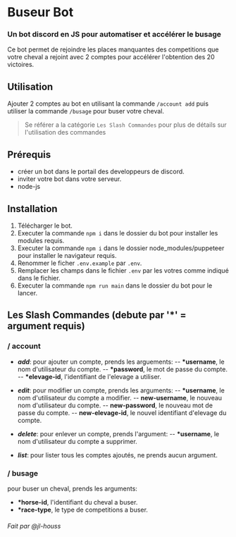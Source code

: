 # Buseur Bot

### Un bot discord en JS pour automatiser et accélérer le busage

Ce bot permet de rejoindre les places manquantes des competitions que votre cheval a rejoint avec 2 comptes pour accélérer l'obtention des 20 victoires.

## Utilisation

Ajouter 2 comptes au bot en utilisant la commande `/account add` puis utiliser la commande `/busage` pour buser votre cheval.

> Se référer a la catégorie `Les Slash Commandes` pour plus de détails sur l'utilisation des commandes

## Prérequis

- créer un bot dans le portail des developpeurs de discord.
- inviter votre bot dans votre serveur.
- node-js

## Installation

1. Télécharger le bot.
2. Executer la commande `npm i` dans le dossier du bot pour installer les modules requis.
3. Executer la commande `npm i` dans le dossier node_modules/puppeteer pour installer le navigateur requis.
4. Renommer le ficher `.env.example` par `.env`.
5. Remplacer les champs dans le fichier `.env` par les votres comme indiqué dans le fichier.
6. Executer la commande `npm run main` dans le dossier du bot pour le lancer.

## Les Slash Commandes (debute par '\*' = argument requis)

### / account

- **_add_**: pour ajouter un compte, prends les arguements:
  -- **\*username**, le nom d'utilisateur du compte.
  -- **\*password**, le mot de passe du compte.
  -- **\*elevage-id**, l'identifiant de l'elevage a utiliser.

- **_edit_**: pour modifier un compte, prends les arguments:
  -- **\*username**, le nom d'utilisateur du compte a modifier.
  -- **new-username**, le nouveau nom d'utilisateur du compte.
  -- **new-password**, le nouveau mot de passe du compte.
  -- **new-elevage-id**, le nouvel identifiant d'elevage du compte.

- **_delete_**: pour enlever un compte, prends l'argument:
  -- **\*username**, le nom d'utilisateur du compte a supprimer.

- **_list_**: pour lister tous les comptes ajoutés, ne prends aucun argument.

### / busage

pour buser un cheval, prends les arguments:

- **\*horse-id**, l'identifiant du cheval a buser.
- **\*race-type**, le type de competitions a buser.

###### Fait par @jl-houss
